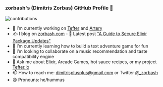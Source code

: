### zorbash's (Dimitris Zorbas) GitHub Profile 👋

![contributions](https://github-readme-stats.vercel.app/api?username=zorbash&count_private=true&custom_title=GitHub%20Stats&show_icons=true&theme=cobalt)

- 🔭  I’m currently working on [Tefter](https://tefter.io) and [Artery](https://artery.ltd)
- ✍️  I blog on [zorbash.com](https://zorbash.com) - 📰   Latest post ["A Guide to Secure Elixir Package Updates"](https://zorbash.com/post/safer-elixir-package-upgrades/)
- 🌱  I’m currently learning how to build a text adventure game for fun
- 👯  I’m looking to collaborate on a music recommendation and taste compatibility engine
- 💬  Ask me about Elixir, Arcade Games, hot sauce recipes, or my project [Tefter.io](https://tefter.io)
- 📫  How to reach me: dimitrisplusplus@gmail.com or Twitter [@_zorbash](twitter.com/_zorbash)
- 😄  Pronouns: he/hummus
